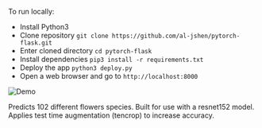 To run locally:

- Install Python3
- Clone repository `git clone https://github.com/al-jshen/pytorch-flask.git`
- Enter cloned directory `cd pytorch-flask`
- Install dependencies `pip3 install -r requirements.txt`
- Deploy the app `python3 deploy.py`
- Open a web browser and go to `http://localhost:8000`

![Demo](https://media.giphy.com/media/kv4Dx6Rt89ZObIS3Lg/giphy.gif)

Predicts 102 different flowers species. Built for use with a resnet152 model. Applies test time augmentation (tencrop) to increase accuracy.


